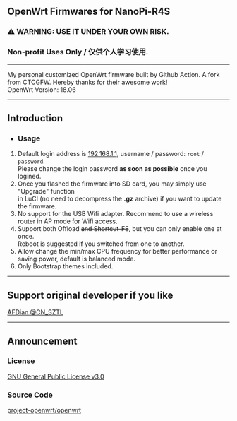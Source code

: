 ## OpenWrt Firmwares for NanoPi-R4S
### ⚠ WARNING: USE IT UNDER YOUR OWN RISK.
### Non-profit Uses Only / 仅供个人学习使用.
- - -
My personal customized OpenWrt firmware built by Github Action. A fork from CTCGFW. Hereby thanks for their awesome work! <br/>
OpenWrt Version: 18.06
- - -
## Introduction
- ### Usage
1. Default login address is [192.168.1.1](192.168.1.1), username / password: `root` / `password`.<br/>
 Please change the login password **as soon as possible** once you logined.
2. Once you flashed the firmware into SD card, you may simply use "Upgrade" function<br/>
 in LuCI (no need to decompress the **.gz** archive) if you want to update the firmware.
3. No support for the USB Wifi adapter. Recommend to use a wireless router in AP mode for Wifi access.
4. Support both Offload ~~and Shortcut-FE~~, but you can only enable one at once.<br/>
 Reboot is suggested if you switched from one to another.
5. Allow change the min/max CPU frequency for better performance or saving power, default is balanced mode.
7. Only Bootstrap themes included.

- - -
## Support original developer if you like
[AFDian @CN\_SZTL](https://afdian.net/@CN\_SZTL/plan)
- - -
## Announcement
### License
[GNU General Public License v3.0](https://github.com/1715173329/nanopi-r4s-openwrt/blob/master/LICENSE)
### Source Code
[project-openwrt/openwrt](https://github.com/project-openwrt/openwrt)
